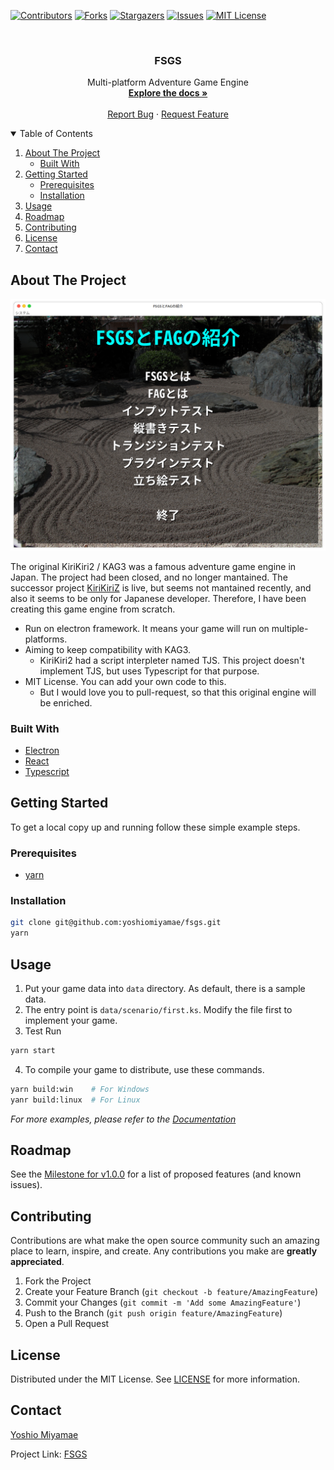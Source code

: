 <!--
This README is based on Best-README-Template
https://github.com/othneildrew/Best-README-Template
-->
<!--
*** Thanks for checking out the fsgs. If you have a suggestion
*** that would make this better, please fork the repo and create a pull request
*** or simply open an issue with the tag "enhancement".
*** Thanks again! Now go create something AMAZING! :D
-->



<!-- PROJECT SHIELDS -->
<!--
*** I'm using markdown "reference style" links for readability.
*** Reference links are enclosed in brackets [ ] instead of parentheses ( ).
*** See the bottom of this document for the declaration of the reference variables
*** for contributors-url, forks-url, etc. This is an optional, concise syntax you may use.
*** https://www.markdownguide.org/basic-syntax/#reference-style-links
-->
[![Contributors][contributors-shield]][contributors-url]
[![Forks][forks-shield]][forks-url]
[![Stargazers][stars-shield]][stars-url]
[![Issues][issues-shield]][issues-url]
[![MIT License][license-shield]][license-url]



<!-- PROJECT LOGO -->
<br />
<p align="center">
  <a href="https://github.com/yoshiomiyamae/fsgs">
    <!-- <img src="docs/images/logo.png" alt="Logo" width="80" height="80"> -->
  </a>

  <h3 align="center">FSGS</h3>

  <p align="center">
    Multi-platform Adventure Game Engine
    <br />
    <a href="https://github.com/yoshiomiyamae/fsgs/tree/master/docs"><strong>Explore the docs »</strong></a>
    <br />
    <br />
    <!-- <a href="https://github.com/yoshiomiyamae/fsgs">View Demo</a>
    · -->
    <a href="https://github.com/yoshiomiyamae/fsgs/issues">Report Bug</a>
    ·
    <a href="https://github.com/yoshiomiyamae/fsgs/issues">Request Feature</a>
  </p>
</p>



<!-- TABLE OF CONTENTS -->
<details open="open">
  <summary>Table of Contents</summary>
  <ol>
    <li>
      <a href="#about-the-project">About The Project</a>
      <ul>
        <li><a href="#built-with">Built With</a></li>
      </ul>
    </li>
    <li>
      <a href="#getting-started">Getting Started</a>
      <ul>
        <li><a href="#prerequisites">Prerequisites</a></li>
        <li><a href="#installation">Installation</a></li>
      </ul>
    </li>
    <li><a href="#usage">Usage</a></li>
    <li><a href="#roadmap">Roadmap</a></li>
    <li><a href="#contributing">Contributing</a></li>
    <li><a href="#license">License</a></li>
    <li><a href="#contact">Contact</a></li>
  </ol>
</details>



<!-- ABOUT THE PROJECT -->
## About The Project

![Product Name Screen Shot][product-screenshot]

The original KiriKiri2 / KAG3 was a famous adventure game engine in Japan.
The project had been closed, and no longer mantained.
The successor project [KiriKiriZ](https://github.com/krkrz/krkrz) is live, but seems not mantained recently, and also it seems to be only for Japanese developer.
Therefore, I have been creating this game engine from scratch.

* Run on electron framework. It means your game will run on multiple-platforms.
* Aiming to keep compatibility with KAG3.
  * KiriKiri2 had a script interpleter named TJS. This project doesn't implement TJS, but uses Typescript for that purpose.
* MIT License. You can add your own code to this.
  * But I would love you to pull-request, so that this original engine will be enriched.

### Built With
* [Electron](https://www.electronjs.org/)
* [React](https://reactjs.org/)
* [Typescript](https://www.typescriptlang.org/)


<!-- GETTING STARTED -->
## Getting Started

To get a local copy up and running follow these simple example steps.

### Prerequisites

* [yarn](https://classic.yarnpkg.com/en/docs/install)

### Installation
```sh
git clone git@github.com:yoshiomiyamae/fsgs.git
yarn
```

<!-- USAGE EXAMPLES -->
## Usage

1. Put your game data into `data` directory. As default, there is a sample data.
1. The entry point is `data/scenario/first.ks`. Modify the file first to implement your game.
1. Test Run
```sh
yarn start
```
4. To compile your game to distribute, use these commands.
```sh
yarn build:win    # For Windows
yanr build:linux  # For Linux
```

_For more examples, please refer to the [Documentation](docs/index.md)_



<!-- ROADMAP -->
## Roadmap

See the [Milestone for v1.0.0](https://github.com/yoshiomiyamae/fsgs/milestone/1) for a list of proposed features (and known issues).


<!-- CONTRIBUTING -->
## Contributing

Contributions are what make the open source community such an amazing place to learn, inspire, and create. Any contributions you make are **greatly appreciated**.

1. Fork the Project
2. Create your Feature Branch (`git checkout -b feature/AmazingFeature`)
3. Commit your Changes (`git commit -m 'Add some AmazingFeature'`)
4. Push to the Branch (`git push origin feature/AmazingFeature`)
5. Open a Pull Request


<!-- LICENSE -->
## License

Distributed under the MIT License. See [LICENSE](LICENSE) for more information.


<!-- CONTACT -->
## Contact

[Yoshio Miyamae](https://github.com/yoshiomiyamae)

Project Link: [FSGS](https://github.com/yoshiomiyamae/fsgs)



<!-- ACKNOWLEDGEMENTS -->



<!-- MARKDOWN LINKS & IMAGES -->
<!-- https://www.markdownguide.org/basic-syntax/#reference-style-links -->
[contributors-shield]: https://img.shields.io/github/contributors/yoshiomiyamae/fsgs.svg?style=for-the-badge
[contributors-url]: https://github.com/yoshiomiyamae/fsgs/graphs/contributors
[forks-shield]: https://img.shields.io/github/forks/yoshiomiyamae/fsgs.svg?style=for-the-badge
[forks-url]: https://github.com/yoshiomiyamae/fsgs/network/members
[stars-shield]: https://img.shields.io/github/stars/yoshiomiyamae/fsgs.svg?style=for-the-badge
[stars-url]: https://github.com/yoshiomiyamae/fsgs/stargazers
[issues-shield]: https://img.shields.io/github/issues/yoshiomiyamae/fsgs.svg?style=for-the-badge
[issues-url]: https://github.com/yoshiomiyamae/fsgs/issues
[license-shield]: https://img.shields.io/github/license/yoshiomiyamae/fsgs.svg?style=for-the-badge
[license-url]: https://github.com/yoshiomiyamae/fsgs/blob/master/LICENSE.txt
[linkedin-shield]: https://img.shields.io/badge/-LinkedIn-black.svg?style=for-the-badge&logo=linkedin&colorB=555
[product-screenshot]: docs/images/screenshot.png